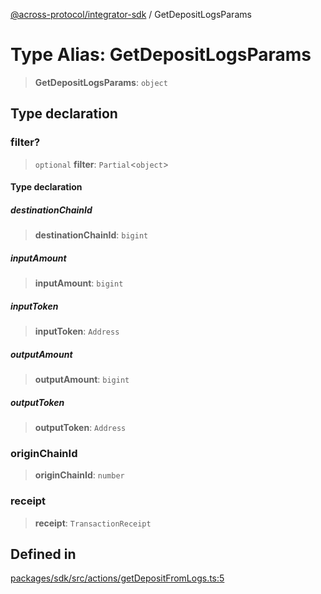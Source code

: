 [@across-protocol/integrator-sdk](../README.md) / GetDepositLogsParams

# Type Alias: GetDepositLogsParams

> **GetDepositLogsParams**: `object`

## Type declaration

### filter?

> `optional` **filter**: `Partial`\<`object`\>

#### Type declaration

##### destinationChainId

> **destinationChainId**: `bigint`

##### inputAmount

> **inputAmount**: `bigint`

##### inputToken

> **inputToken**: `Address`

##### outputAmount

> **outputAmount**: `bigint`

##### outputToken

> **outputToken**: `Address`

### originChainId

> **originChainId**: `number`

### receipt

> **receipt**: `TransactionReceipt`

## Defined in

[packages/sdk/src/actions/getDepositFromLogs.ts:5](https://github.com/across-protocol/toolkit/blob/0408e9d38e7f5e4687131c33ea4b58d12a946b0d/packages/sdk/src/actions/getDepositFromLogs.ts#L5)
